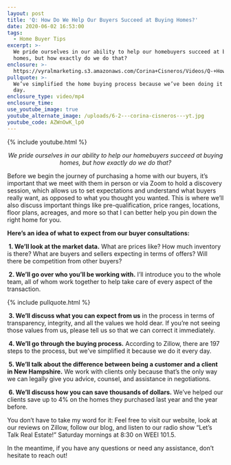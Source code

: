 ```yaml
---
layout: post
title: 'Q: How Do We Help Our Buyers Succeed at Buying Homes?'
date: 2020-06-02 16:53:00
tags:
  - Home Buyer Tips
excerpt: >-
  We pride ourselves in our ability to help our homebuyers succeed at buying
  homes, but how exactly do we do that?
enclosure: >-
  https://vyralmarketing.s3.amazonaws.com/Corina+Cisneros/Videos/Q-+How+Do+We+Help+Our+Buyers+Succeed+at+Buying+Homes_.mp4
pullquote: >-
  We’ve simplified the home buying process because we’ve been doing it every
  day.
enclosure_type: video/mp4
enclosure_time:
use_youtube_image: true
youtube_alternate_image: /uploads/6-2---corina-cisneros---yt.jpg
youtube_code: AZWnOwK_lp0
---
```


{% include youtube.html %}

<p style="text-align:center"><em>We pride ourselves in our ability to help our homebuyers succeed at buying homes, but how exactly do we do that?</em></p>

Before we begin the journey of purchasing a home with our buyers, it’s important that we meet with them in person or via Zoom to hold a discovery session, which allows us to set expectations and understand what buyers really want, as opposed to what you thought you wanted. This is where we’ll also discuss important things like pre-qualification, price ranges, locations, floor plans, acreages, and more so that I can better help you pin down the right home for you.&nbsp;

**Here’s an idea of what to expect from our buyer consultations:**

**&nbsp;1. We’ll look at the market data.** What are prices like? How much inventory is there? What are buyers and sellers expecting in terms of offers? Will there be competition from other buyers?

**&nbsp;2. We’ll go over who you’ll be working with.** I’ll introduce you to the whole team, all of whom work together to help take care of every aspect of the transaction.

{% include pullquote.html %}

**&nbsp;3. We’ll discuss what you can expect from us** in the process in terms of transparency, integrity, and all the values we hold dear. If you’re not seeing those values from us, please tell us so that we can correct it immediately.

**&nbsp;4. We’ll go through the buying process.** According to Zillow, there are 197 steps to the process, but we’ve simplified it because we do it every day.

**&nbsp;5. We’ll talk about the difference between being a customer and a client in New Hampshire.** We work with clients only because that’s the only way we can legally give you advice, counsel, and assistance in negotiations.&nbsp;

**&nbsp;6. We’ll discuss how you can save thousands of dollars.** We’ve helped our clients save up to 4% on the homes they purchased last year and the year before.

You don’t have to take my word for it: Feel free to visit our website, look at our reviews on Zillow, follow our blog, and listen to our radio show “Let’s Talk Real Estate\!” Saturday mornings at 8:30 on WEEI 101.5.

In the meantime, if you have any questions or need any assistance, don’t hesitate to reach out!